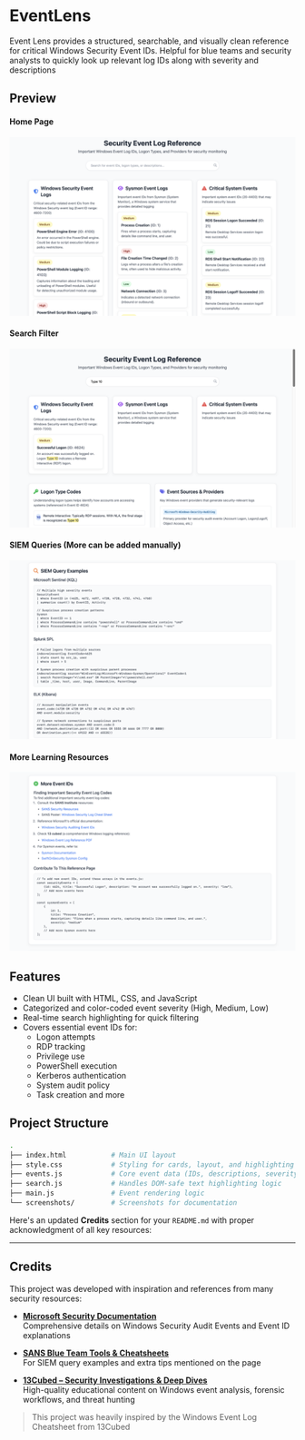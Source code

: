 # EventLens

Event Lens provides a structured, searchable, and visually clean reference for critical Windows Security Event IDs. Helpful for blue teams and security analysts to quickly look up relevant log IDs along with severity and descriptions

## Preview

#### Home Page
![Home Page](screenshots/home-page.png)

#### Search Filter
![Search Filter](screenshots/search-feature.png)

#### SIEM Queries (More can be added manually)
![SIEM](screenshots/siem-query-examples.png)

#### More Learning Resources
![More Resources](screenshots/more-resources.png)

## Features

- Clean UI built with HTML, CSS, and JavaScript
- Categorized and color-coded event severity (High, Medium, Low)
- Real-time search highlighting for quick filtering
- Covers essential event IDs for:
  - Logon attempts
  - RDP tracking
  - Privilege use
  - PowerShell execution
  - Kerberos authentication
  - System audit policy
  - Task creation and more

## Project Structure

```bash
.
├── index.html           # Main UI layout
├── style.css            # Styling for cards, layout, and highlighting
├── events.js            # Core event data (IDs, descriptions, severity)
├── search.js            # Handles DOM-safe text highlighting logic
├── main.js              # Event rendering logic
└── screenshots/         # Screenshots for documentation

```

Here's an updated **Credits** section for your `README.md` with proper acknowledgment of all key resources:

---

## Credits

This project was developed with inspiration and references from many security resources:

- **[Microsoft Security Documentation](https://learn.microsoft.com/en-us/windows/security/threat-protection/auditing/basic-security-audit-events)**  
  Comprehensive details on Windows Security Audit Events and Event ID explanations

- **[SANS Blue Team Tools & Cheatsheets](https://www.sans.org/blue-team/)**  
  For SIEM query examples and extra tips mentioned on the page

- **[13Cubed – Security Investigations & Deep Dives](https://www.youtube.com/c/13Cubed)**  
  High-quality educational content on Windows event analysis, forensic workflows, and threat hunting

> This project was heavily inspired by the Windows Event Log Cheatsheet from 13Cubed